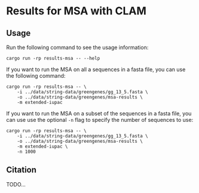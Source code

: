 # Results for MSA with CLAM

## Usage

Run the following command to see the usage information:

```shell
cargo run -rp results-msa -- --help
```

If you want to run the MSA on all a sequences in a fasta file, you can use the following command:

```shell
cargo run -rp results-msa -- \
    -i ../data/string-data/greengenes/gg_13_5.fasta \
    -o ../data/string-data/greengenes/msa-results \
    -m extended-iupac
```

If you want to run the MSA on a subset of the sequences in a fasta file, you can use use the optional `-n` flag to specify the number of sequences to use:

```shell
cargo run -rp results-msa -- \
    -i ../data/string-data/greengenes/gg_13_5.fasta \
    -o ../data/string-data/greengenes/msa-results \
    -m extended-iupac \
    -n 1000
```

## Citation

TODO...
